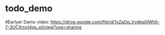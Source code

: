 # todo_demo

#Earlyer Demo video: https://drive.google.com/file/d/1xZaOp_Vvdkq0IWh5-7-3UCXmvI4qs_pI/view?usp=sharing
